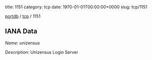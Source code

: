 title: 1151
category: tcp
date: 1970-01-01T00:00:00+0000
slug: tcp/1151

[portdb](/) / [tcp](/category/tcp.html) / 1151


## IANA Data

_Name:_ unizensus

_Description:_ Unizensus Login Server

